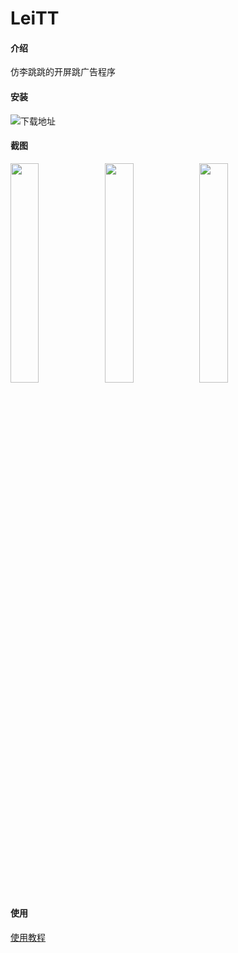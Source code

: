 # LeiTT

#### 介绍
仿李跳跳的开屏跳广告程序

#### 安装

![下载地址](https://www.pgyer.com/app/qrcode/leitt)

#### 截图
<img src="https://s11.ax1x.com/2024/01/16/pFFfuiF.jpg" width="30%"/><img src="https://s11.ax1x.com/2024/01/16/pFFfQz9.jpg" width="30%"/><img src="https://s11.ax1x.com/2024/01/16/pFFf3s1.jpg" width="30%"/>

#### 使用

[使用教程](https://www.leihao168.top/)
